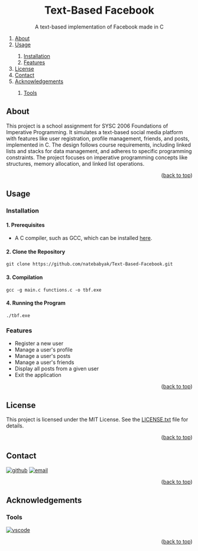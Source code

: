 <a id="top"></a>

<!-- TITLE -->
<h1 align="center">Text-Based Facebook</h1>
<p align="center">A text-based implementation of Facebook made in C</p>

<!-- TABLE OF CONTENTS -->
<ol>
  <li><a href="#about">About</a></li>
  <li><a href="#usage">Usage</a></li>
  <ol>
    <li><a href="#installation">Installation</a></li>
    <li><a href="#features">Features</a></li>
  </ol>
  <li><a href="#license">License</a></li>
  <li><a href="#contact">Contact</a></li>
  <li><a href="#acknowledgements">Acknowledgements</a></li>
  <ol>
    <li><a href="#tools">Tools</a></li>
  </ol>
</ol>

<!-- ABOUT -->
## About

This project is a school assignment for SYSC 2006 Foundations of Imperative Programming. It simulates a text-based social media platform with features like user registration, profile management, friends, and posts, implemented in C. The design follows course requirements, including linked lists and stacks for data management, and adheres to specific programming constraints. The project focuses on imperative programming concepts like structures, memory allocation, and linked list operations.

<p align="right">(<a href="#top">back to top</a>)</p>

<!-- USAGE -->
## Usage

### Installation

#### 1. Prerequisites

* A C compiler, such as GCC, which can be installed [here](https://gcc.gnu.org/install/).

#### 2. Clone the Repository

```
git clone https://github.com/natebabyak/Text-Based-Facebook.git
```

#### 3. Compilation

```
gcc -g main.c functions.c -o tbf.exe
```

#### 4. Running the Program

```
./tbf.exe
```

<!-- FEATURES -->
### Features

* Register a new user
* Manage a user's profile
* Manage a user's posts
* Manage a user's friends
* Display all posts from a given user
* Exit the application

<p align="right">(<a href="#top">back to top</a>)</p>

<!-- LICENSE -->
## License

This project is licensed under the MIT License. See the [LICENSE.txt](https://github.com/natebabyak/Text-Based-Facebook/blob/master/LICENSE.txt) file for details.

<p align="right">(<a href="#top">back to top</a>)</p>

<!-- CONTACT -->
## Contact

[![github](https://img.shields.io/badge/GitHub-24292f?style=for-the-badge&logo=github&logoColor=white)](https://github.com/natebabyak)
[![email](https://img.shields.io/badge/Microsoft_Outlook-0078D4?style=for-the-badge&logo=microsoft-outlook&logoColor=white)](mailto:nate.babyak@outlook.com)

<p align="right">(<a href="#top">back to top</a>)</p>

<!-- ACKNOWLEDGEMENTS -->
## Acknowledgements

### Tools
[![vscode](https://img.shields.io/badge/Visual_Studio_Code-0078D4?style=for-the-badge&logo=visual%20studio%20code&logoColor=white)](https://code.visualstudio.com/)


<p align="right">(<a href="#top">back to top</a>)</p>